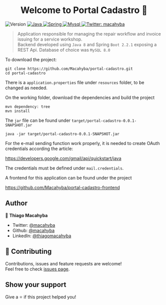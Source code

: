 <h1 align="center">Welcome to Portal Cadastro 👋</h1>
<p>
  <img alt="Version" src="https://img.shields.io/badge/version-1.1-blue.svg?cacheSeconds=2592000" />
  <a href="https://www.oracle.com/java/technologies/javase/javase-jdk8-downloads.html" target="_blank">
    <img alt="Java" src="https://img.shields.io/badge/java-8-blue" />
  </a>
  <a href="https://spring.io/projects/spring-boot" target="_blank">
    <img alt="Spring" src="https://img.shields.io/badge/spring%20boot-2.2.1-blue" />  
  </a>
  <a href="https://www.mysql.com/" target="_blank">
    <img alt="Mysql" src="https://img.shields.io/badge/mysql-8-blue" />  
  </a>  
  <a href="https://twitter.com/macahyba" target="_blank">
    <img alt="Twitter: macahyba" src="https://img.shields.io/twitter/follow/macahyba.svg?style=social" />
  </a>
</p>

> Application responsible for managing the repair workflow and invoice issuing for a service workshop.  <br />
> Backend developed using `Java 8` and Spring `Boot 2.2.1` exposing a REST Api. Database of choice was `MySQL 8.0` <br />

To download the project:

```
git clone https://github.com/Macahyba/portal-cadastro.git
cd portal-cadastro
```

There is a `application.properties` file under `resources` folder, to be changed as needed.

On the working folder, download the dependencies and build the project

```
mvn dependency: tree
mvn install
```

The `jar` file can be found under `target/portal-cadastro-0.0.1-SNAPSHOT.jar`

```
java -jar target/portal-cadastro-0.0.1-SNAPSHOT.jar
```

For the e-mail sending function work properly, it is needed to create OAuth credentials according the article:

https://developers.google.com/gmail/api/quickstart/java

The credentials must be defined under `mail.credentials`.

A frontend for this application can be found under the project

https://github.com/Macahyba/portal-cadastro-frontend

## Author

👤 **Thiago Macahyba**

* Twitter: [@macahyba](https://twitter.com/macahyba)
* Github: [@macahyba](https://github.com/macahyba)
* LinkedIn: [@thiagomacahyba](https://linkedin.com/in/thiagomacahyba)

## 🤝 Contributing

Contributions, issues and feature requests are welcome!<br />Feel free to check [issues page](https://github.com/Macahyba/portal-cadastro/issues). 

## Show your support

Give a ⭐️ if this project helped you!
